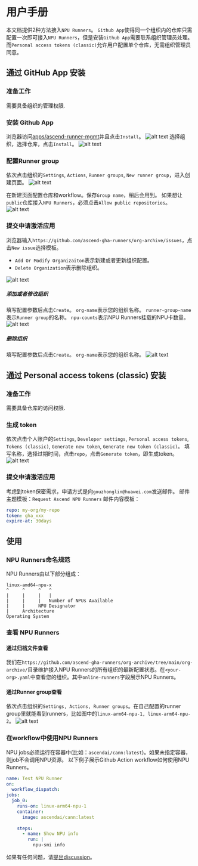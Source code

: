 # 用户手册
本文档提供2种方法接入`NPU Runners`。
`Github App`使得同一个组织内的仓库只需配置一次即可接入`NPU Runners`，但是安装`Github App`需要联系组织管理员处理。
而`Personal access tokens (classic)`允许用户配置单个仓库，无需组织管理员同意。
## 通过 GitHub App 安装
### 准备工作
需要具备组织的管理权限.

### 安装 Github App
浏览器访问[apps/ascend-runner-mgmt][1]并且点击`Install`。
![alt text](assets/user-manual-zh/image-3.png)
选择组织，选择仓库，点击`Install`。
![alt text](assets/user-manual-zh/image-5.png)

### 配置Runner group
依次点击组织的`Settings`, `Actions`, `Runner groups`, `New runner group`，进入创建页面。
![alt text](assets/user-manual-zh/image-8.png)

在新建页面配置仓库和workflow。保存`Group name`，稍后会用到。
如果想让`public`仓库接入`NPU Runners`，必须点击`Allow public repositories`。
![alt text](assets/user-manual-zh/image-4.png)

### 提交申请激活应用
浏览器输入`https://github.com/ascend-gha-runners/org-archive/issues`，点击`New issue`选择模板。

- `Add Or Modify Organizaiton`表示新建或者更新组织配置。
- `Delete Organization`表示删除组织。

![alt text](assets/user-manual-zh/image-10.png)
##### 添加或者修改组织
填写配置参数后点击`Create`。
`org-name`表示您的组织名称。
`runner-group-name`表示`Runner group`的名称。
`npu-counts`表示NPU Runners挂载的NPU卡数量。
![alt text](assets/user-manual-zh/image-15.png)
##### 删除组织
填写配置参数后点击`Create`。
`org-name`表示您的组织名称。
![alt text](assets/user-manual-zh/image-13.png)

## 通过 Personal access tokens (classic) 安装
### 准备工作
需要具备仓库的访问权限.

### 生成 token
依次点击个人账户的`Settings`, `Developer settings`, `Personal access tokens`, `Tokens (classic)`, `Generate new token`, `Generate new token (classic)`。
填写名称，选择过期时间，点击`repo`，点击`Generate token`，即生成token。
![alt text](assets/user-manual-zh/image-16.png)
### 提交申请激活应用
考虑到token保密需求，申请方式是向`gouzhonglin@huawei.com`发送邮件。
邮件主题模板：`Request Ascend NPU Runners`
邮件内容模板：
```yaml
repo: my-org/my-repo
token: gha_xxx
expire-at: 30days
```

## 使用
### NPU Runners命名规范
NPU Runners由以下部分组成：
```
linux-amd64-npu-x
^     ^     ^   ^
|     |     |   |
|     |     |   Number of NPUs Available
|     |     NPU Designator
|     Architecture
Operating System
```

### 查看 NPU Runners
#### 通过归档文件查看
我们在`https://github.com/ascend-gha-runners/org-archive/tree/main/org-archive/`目录维护接入NPU Runners的所有组织的最新配置状态。在`<your-org>.yaml`中查看您的组织。其中`online-runners`字段展示NPU Runners。

#### 通过Runner group查看
依次点击组织的`Settings, Actions, Runner groups`。在自己配置的runner group里就能看到runners，比如图中的`linux-arm64-npu-1, linux-arm64-npu-2`。
![alt text](assets/user-manual-zh/image-7.png)

### 在workflow中使用NPU Runners
NPU jobs必须运行在容器中(比如：`ascendai/cann:latest`)。如果未指定容器，则job不会调用NPU资源。
以下例子展示Github Action workflow如何使用NPU Runners。
```yaml
name: Test NPU Runner
on:
  workflow_dispatch:
jobs:
  job_0:
    runs-on: linux-arm64-npu-1
    container:
      image: ascendai/cann:latest
      
    steps:
      - name: Show NPU info
        run: |
          npu-smi info
```

如果有任何问题，请[提出discussion](https://github.com/ascend-gha-runners/docs/discussions)。


[1]: https://github.com/apps/ascend-runner-mgmt